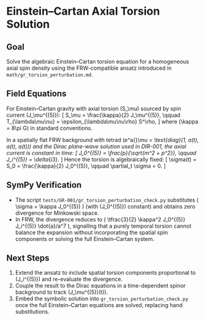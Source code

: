 # Einstein–Cartan Axial Torsion Solution

## Goal
Solve the algebraic Einstein–Cartan torsion equation for a homogeneous axial spin density using the FRW-compatible ansatz introduced in `math/gr_torsion_perturbation.md`.

## Field Equations
For Einstein–Cartan gravity with axial torsion \(S_\mu\) sourced by spin current \(J_\mu^{(5)}\):
\[
S_\mu = \frac{\kappa}{2} J_\mu^{(5)}, \qquad
T_{\lambda\mu\nu} = \epsilon_{\lambda\mu\nu\rho} S^\rho,
\]
where \(\kappa = 8\pi G\) in standard conventions.

In a spatially flat FRW background with tetrad \(e^a{}_\mu = \text{diag}(1, a(t), a(t), a(t))\) and the Dirac plane-wave solution used in DIR-001, the axial current is constant in time:
\[
J_0^{(5)} = \frac{p}{\sqrt{m^2 + p^2}}, \qquad J_i^{(5)} = \delta_{i3}.
\]
Hence the torsion is algebraically fixed:
\[
\sigma(t) = S_0 = \frac{\kappa}{2} J_0^{(5)}, \qquad \partial_t \sigma = 0.
\]

## SymPy Verification
- The script `tests/GR-001/gr_torsion_perturbation_check.py` substitutes \( \sigma = \kappa J_0^{(5)} \) (with \(J_0^{(5)}\) constant) and obtains zero divergence for Minkowski space.
- In FRW, the divergence reduces to \( \tfrac{3}{2} \kappa^2 J_0^{(5)} J_i^{(5)} \dot{a}/a^7 \), signalling that a purely temporal torsion cannot balance the expansion without incorporating the spatial spin components or solving the full Einstein–Cartan system.

## Next Steps
1. Extend the ansatz to include spatial torsion components proportional to \(J_i^{(5)}\) and re-evaluate the divergence.
2. Couple the result to the Dirac equations in a time-dependent spinor background to track \(J_\mu^{(5)}(t)\).
3. Embed the symbolic solution into `gr_torsion_perturbation_check.py` once the full Einstein–Cartan equations are solved, replacing hand substitutions.
